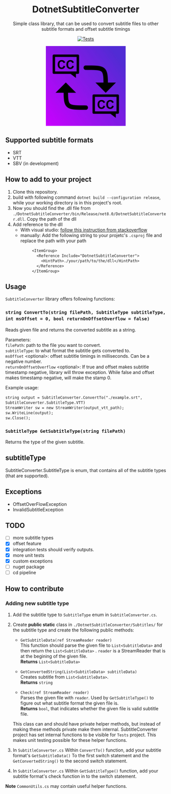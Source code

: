 <h1 align="center"> 
    DotnetSubtitleConverter 
</h1>

<p align="center">
    Simple class library, that can be used to convert subtitle files to other subtitle formats and offset subtitle timings
</p>

<p align="center">
    <a href="https://github.com/Arttu05/DotnetSubtitleConverter/actions/workflows/RunTests.yml">
        <img src="https://github.com/Arttu05/DotnetSubtitleConverter/actions/workflows/RunTests.yml/badge.svg" alt="Tests">
    </a>
</p>

<p align="center">
  <img src="./assets/Logo.jpg" width=250 alt="project's logo" />
</p>

## Supported subtitle formats
- SRT
- VTT
- SBV (in development)

## How to add to your project

1. Clone this repository.
2. build with following command ```dotnet build --configuration release```, while your working directory is in this project's root. 
3. Now you should find the .dll file from ```./DotnetSubtitleConverter/bin/Release/net8.0/DotnetSubtitleConverter.dll```. Copy the path of the dll
4. Add reference to the dll
   - With visual studio: [follow this instruction from stackoverflow](https://stackoverflow.com/a/65017892)
   - manually:
     Add the following string to your projetc's ```.csproj``` file and replace the path with your path </br>
     ```
          <ItemGroup>
            <Reference Include="DotnetSubtitleConverter">
              <HintPath>./your/path/to/the/dll</HintPath>
            </Reference>
          </ItemGroup>
     ```

## Usage

```SubtitleConverter``` library offers following functions: 

### ```string ConvertTo(string filePath, SubtitleType subtitleType, int msOffset = 0, bool returnOnOffsetOverflow = false)``` </br>
Reads given file and returns the converted subtitle as a string.

Parameters: </br>
```filePath```: path to the file you want to convert. </br>
```subtitleType```: to what format the subtitle gets converted to. </br>
```msOffset``` \<optional\>: offset subtitle timings in milliseconds. Can be a negative number. </br>
```returnOnOffsetOverflow``` \<optional\>: If true and offset makes subtitle timestamp negative, library will throw exception. While false and offset makes timestamp negative, will make the stamp 0. 



Example usage: </br>
```
string output = SubtitleConverter.ConvertTo("./example.srt", SubtitleConverter.SubtitleType.VTT)
StreamWriter sw = new StreamWriter(output_vtt_path);
sw.WriteLine(output);
sw.Close();
```

### ```SubtitleType GetSubtitleType(string filePath)``` </br>

Returns the type of the given subtitle.



## subtitleType

SubtitleConverter.SubtitleType is enum, that contains all of the subtitle types (that are supported). 

## Exceptions 

- OffsetOverFlowException
- InvalidSubtitleException

## TODO

- [ ] more subtitle types
- [x] offset feature
- [x] integration tests should verify outputs.
- [x] more unit tests 
- [x] custom exceptions
- [ ] nuget package
- [ ] cd pipeline

## How to contribute

### Adding new subtitle type

1. Add the subtitle type to ```SubtitleType``` enum in ```SubtitleConverter.cs```.

2. Create **public static** class in ```./DotnetSubtitleConverter/Subtitles/``` for the subtitle type and create the following public methods:
    - ```GetSubtitleData(ref StreamReader reader)``` </br>
          This function should parse the given file to ```List<SubtitleData>``` and then return the ```List<SubtitleData>``` .
          ```reader``` is a StreamReader that is at the begining of the given file. </br>
          **Returns** ```List<SubtitleData>```
      
    - ```GetConvertedString(List<SubtitleData> subtitleData)``` </br>
           Creates subtitle from ```List<SubtitleData>```. </br>
           **Returns** ```string```
    
    - ```Check(ref StreamReader reader)``` </br>
          Parses the given file with ```reader```. Used by ```GetSubtitleType()``` to figure out what subtitle format the given file is. </br>
          **Returns** ```bool```, that indicates whether the given file is valid subtitle file. 
      
    This class can and should have private helper methods, but instead of making these methods private make them internal. SubtitleConverter project has set internal functions to be visible for ```Tests``` project. This makes unit testing possible for these helper functions.

3. In ```SubtitleConverter.cs``` Within ```ConvertTo()``` function, add your subtitle format's ```GetSubtitleData()``` To the first switch statement and the ```GetConvertedString()``` to the second switch statement.

4. In ```SubtitleConverter.cs``` Within ```GetSubtitleType()``` function, add your subtitle format's check function in to the switch statement.

**Note** ```CommonUtils.cs``` may contain useful helper functions.
